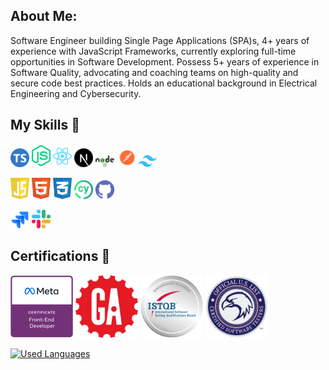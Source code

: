 ## About Me:

Software Engineer building Single Page Applications (SPA)s, 4+ years of experience with JavaScript Frameworks, currently
exploring full-time opportunities in Software Development. Possess 5+ years of experience in Software Quality, advocating
and coaching teams on high-quality and secure code best practices. Holds an educational background in Electrical Engineering and Cybersecurity.

## My Skills 🚀

<div>
<p align="left">
<a href="https://www.typescriptlang.org/"><img width=30 src='./profile/assets/ts-logo-round-512.png'/></a>
<a href=""><img width=30 src='./profile/assets/nodejs-3-logo.svg'/></a>
<a href=""><img width=30 src='./profile/assets/react-logo.svg'/></a>
<a href=""><img width=30 src='./profile/assets/nextjs-icon.svg'/></a>
<a href=""><img width=30 src='./profile/assets/nodejs-1-logo.svg'/></a>
<a href=""><img width=30 src='./profile/assets/postman-logo.svg'/></a>
<a href="https://tailwindcss.com/"><img width=30 src='./profile/assets/tailwindcss-mark.svg'/></a>

</p>
<p>
<a href="https://www.javascript.com/"><img width=30 src='./profile/assets/logo-javascript.svg'/></a>
<a href=""><img width=30 src='./profile/assets/html-logo.svg'/></a>
<a href=""><img width=30 src='./profile/assets/css-3-logo.svg'/></a>
<a href=""><img width=30 src='./profile/assets/cypress-icon.png'/></a>
<a href=""><img width=30 src='./profile/assets/github-icon.svg'/></a>
</p>
<p>
<a href=""><img width=30 src='./profile/assets/jira-logo.svg'/></a>
<a href=""><img width=30 src='./profile/assets/slack-new-logo.svg'/></a>
</p>
</div>

## Certifications 🚀

<div>
<p>
<a href=""><img width=100 src='./profile/certs/meta-front-end-logo.png'/></a>
<a href=""><img width=100 src='./profile/certs/general-assembly-logo.png'/></a>
<a href=""><img width=100 src='./profile/certs/ISTQB.png'/></a>
<a href=""><img width=100 src='./profile/certs/certified-tester-logo.png'/></a>
</p>
    
[![Used Languages](https://github-readme-stats.vercel.app/api/top-langs/?username=shirinmjr&show_icons=true&theme=dark&layout=compact)](https://github.com/shirinmjr/shirinmjr/blob/master/readme.md)

</div>

<!--
[![trophy](https://github-profile-trophy.vercel.app/?username=ryo-ma&theme=algolia)](https://github.com/ryo-ma/github-profile-trophy)
![Top Langs](https://github-readme-stats.vercel.app/api/top-langs/?username=anuraghazra&layout=compact)
--->


<!--
## Connect with Me 🌐

<p align="left">
  <a href="https://github.com/shirinmjr" target="_blank" rel="noreferrer">
    <picture>
      <source media="(prefers-color-scheme: dark)" srcset="https://raw.githubusercontent.com/danielcranney/readme-generator/main/public/icons/socials/github-dark.svg" />
      <source media="(prefers-color-scheme: light)" srcset="https://raw.githubusercontent.com/danielcranney/readme-generator/main/public/icons/socials/github.svg" />
      <img src="https://raw.githubusercontent.com/danielcranney/readme-generator/main/public/icons/socials/github.svg" width="32" height="32" />
    </picture>
  </a>&nbsp;&nbsp;
 <a href="https://www.linkedin.com/in/shirinmohajer/" target="_blank" rel="noreferrer">
    <img src="https://raw.githubusercontent.com/danielcranney/readme-generator/main/public/icons/socials/linkedin.svg" width="32" height="32" alt="LinkedIn" /></a>&nbsp;&nbsp;&nbsp;&nbsp;
<a align="left">
 <img src="https://komarev.com/ghpvc/?username=shirinmjr&label=Profile%20views&color=0e75b6&style=for-the-badge" alt="shirinmjr" width="auto" height="32" />
</a>
</p>
<h3 align="left">Languages and Tools:</h3>

**shirinmjr/shirinmjr** is a ✨ _special_ ✨ repository because its `README.md` (this file) appears on your GitHub profile.

Here are some ideas to get you started:

- 🔭 I’m currently working on ...
- 🌱 I’m currently learning ...
- 👯 I’m looking to collaborate on ...
- 🤔 I’m looking for help with ...
- 💬 Ask me about ...
- 📫 How to reach me: ...
- 😄 Pronouns: ...
- ⚡ Fun fact: ...
-->
